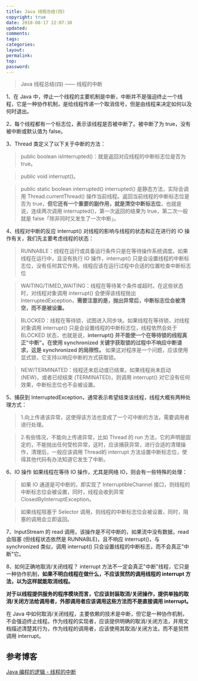 ```yaml
---
title: Java 线程总结(四)
copyright: true
date: 2018-08-17 22:07:30
updated:
comments:
tags:
categories:
layout:
permalink:
top:
password:
---
```


<blockquote class="blockquote-center"> Java 线程总结(四) —— 线程的中断 </blockquote>

<!-- more -->

1、在 Java 中，停止一个线程的主要机制是中断，中断并不是强迫终止一个线程，它是一种协作机制，是给线程传递一个取消信号，但是由线程来决定如何以及何时退出。

2、每个线程都有一个标志位，表示该线程是否被中断了。被中断了为 true，没有被中断或默认值为 false。

3、Thread 类定义了以下关于中断的方法：
> public boolean isInterrupted()：就是返回对应线程的中断标志位是否为 true。

> public void interrupt()。

> public static boolean interrupted() interrupted() 是静态方法，实际会调用 Thread.currentThread() 操作当前线程。返回当前线程的中断标志位是否为 true，**但它还有一个重要的副作用，就是清空中断标志位**，也就是说，连续两次调用 interrupted()，第一次返回的结果为 true，第二次一般就是 false「除非同时又发生了一次中断」。

4、线程对中断的反应
interrupt() 对线程的影响与线程的状态和正在进行的 IO 操作有关，我们先主要考虑线程的状态：
> RUNNABLE：线程在运行或具备运行条件只是在等待操作系统调度。如果线程在运行中，且没有执行 IO 操作，interrupt() 只是会设置线程的中断标志位，没有任何其它作用。线程应该在运行过程中合适的位置检查中断标志位

> WAITING/TIMED_WAITING：线程在等待某个条件或超时。在这些状态时，对线程对象调用 interrupt() 会使得该线程抛出 InterruptedException，**需要注意的是，抛出异常后，中断标志位会被清空，而不是被设置。**

> BLOCKED：线程在等待锁，试图进入同步块。如果线程在等待锁，对线程对象调用 interrupt() 只是会设置线程的中断标志位，线程依然会处于 BLOCKED 状态，也就是说，**interrupt() 并不能使一个在等待锁的线程真正"中断"。在使用 synchronized 关键字获取锁的过程中不响应中断请求，这是 synchronized 的局限性。** 如果这对程序是一个问题，应该使用显式锁，它支持以响应中断的方式获取锁。

> NEW/TERMINATED：线程还未启动或已结束。如果线程尚未启动 (NEW)，或者已经结束 (TERMINATED)，则调用 interrupt() 对它没有任何效果，中断标志位也不会被设置。

5、捕获到 InterruptedException，通常表示希望结束该线程，线程大概有两种处理方式：
> 1.向上传递该异常，这使得该方法也变成了一个可中断的方法，需要调用者进行处理。

> 2.有些情况，不能向上传递异常，比如 Thread 的 run 方法，它的声明是固定的，不能抛出任何受检异常，这时，应该捕获异常，进行合适的清理操作，清理后，一般应该调用 Thread的 interrupt 方法设置中断标志位，使得其他代码有办法知道它发生了中断。

6、IO 操作
如果线程在等待 IO 操作，尤其是网络 IO，则会有一些特殊的处理：
> 如果 IO 通道是可中断的，即实现了 InterruptibleChannel 接口，则线程的中断标志位会被设置，同时，线程会收到异常 ClosedByInterruptException。

> 如果线程阻塞于 Selector 调用，则线程的中断标志位会被设置，同时，阻塞的调用会立即返回。

7、InputStream 的 read 调用，该操作是不可中断的，如果流中没有数据，read 会阻塞 (但线程状态依然是 RUNNABLE)，且不响应 interrupt()，与 synchronized 类似，调用 interrupt() 只会设置线程的中断标志，而不会真正"中断"它。

8、如何正确地取消/关闭线程？
interrupt 方法不一定会真正"中断"线程，它只是一种协作机制，**如果不明白线程在做什么，不应该贸然的调用线程的 interrupt 方法，以为这样就能取消线程。**

**对于以线程提供服务的程序模块而言，它应该封装取消/关闭操作，提供单独的取消/关闭方法给调用者，外部调用者应该调用这些方法而不是直接调用 interrupt。**

在 Java 中如何取消/关闭线程，主要依赖的技术是中断，但它是一种协作机制，不会强迫终止线程。作为线程的实现者，应该提供明确的取消/关闭方法，并用文档描述清楚其行为，作为线程的调用者，应该使用其取消/关闭方法，而不是贸然调用 interrupt。

## 参考博客
[Java 编程的逻辑 - 线程的中断](https://www.cnblogs.com/swiftma/p/6477189.html)
